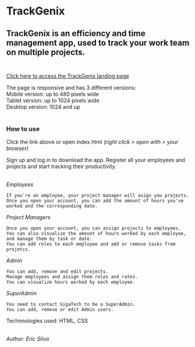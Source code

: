 # TrackGenix

 ## TrackGenix is an efficiency and time management app, used to track your work team on multiple projects. <br/><br/>
[Click here to access the TrackGenix landing page](https://silveriac.github.io/BaSP-B2022-Etapa1S2-EricS/week%2004/)

 The page is responsive and has 3 different versions:<br/>
 Mobile version: up to 480 pixels wide<br/>
 Tablet version: up to 1024 pixels wide<br/>
Desktop version: 1024 and up<br/><br/>
  ### How to use<br/>
 Click the link above or open index.html *(right click > open with > your browser)* <br/>
 
 Sign up and log in to download the app. Register all your employees and projects and start tracking their productivity.<br/><br/>

 *Employees* <br/>
  ```
  If you're an employee, your project manager will asign you projects.
 Once you open your account, you can add the amount of hours you've worked and the corresponding date.
 ```

 *Project Managers*  <br/>
  ```
 Once you open your account, you can assign projects to employees.
 You can also visualize the amount of hours worked by each employee, and manage them by task or date.
 You can add roles to each employee and add or remove tasks from projetcs.
   ```

 *Admin*<br/>
   ```
 You can add, remove and edit projects.
 Manage employees and assign them roles and rates.
 You can visualize hours worked by each employee.
   ```

 *SuperAdmin*
   ```
   You need to contact GigaTech to be a SuperAdmin.
   You can add, remove or edit Admin users.
   ```

 
 Technnologies used: HTML, CSS<br/><br/>

*Author: Eric Silva*